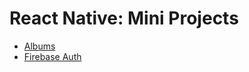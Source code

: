 # React Native: Mini Projects

* [Albums](https://github.com/Guerrix/ReactNativeExamples/tree/develop/Albums)
* [Firebase Auth](https://github.com/Guerrix/ReactNativeExamples/tree/develop/Auth)
